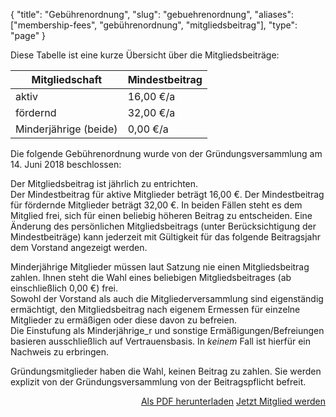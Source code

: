 {
    "title": "Gebührenordnung",
    "slug": "gebuehrenordnung",
    "aliases": ["membership-fees", "gebührenordnung", "mitgliedsbeitrag"],
    "type": "page"
}

Diese Tabelle ist eine kurze Übersicht über die Mitgliedsbeiträge:

Mitgliedschaft        | Mindestbeitrag
----------------------|---------------
aktiv                 | 16,00 €/a
fördernd              | 32,00 €/a
Minderjährige (beide) | 0,00 €/a

Die folgende Gebührenordnung wurde von der Gründungsversammlung am 14. Juni 2018 beschlossen:

Der Mitgliedsbeitrag ist jährlich zu entrichten.  
Der Mindestbeitrag für aktive Mitglieder beträgt 16,00 €. Der Mindestbeitrag für fördernde Mitglieder beträgt 32,00 €. In beiden Fällen steht es dem Mitglied frei, sich für einen beliebig höheren Beitrag zu entscheiden. Eine Änderung des persönlichen Mitgliedsbeitrags (unter Berücksichtigung der Mindestbeiträge) kann jederzeit mit Gültigkeit für das folgende Beitragsjahr dem Vorstand angezeigt werden.

Minderjährige Mitglieder müssen laut Satzung nie einen Mitgliedsbeitrag zahlen. Ihnen steht die Wahl eines beliebigen Mitgliedsbeitrages (ab einschließlich 0,00 €) frei.  
Sowohl der Vorstand als auch die Mitgliederversammlung sind eigenständig ermächtigt, den Mitgliedsbeitrag nach eigenem Ermessen für einzelne Mitglieder zu ermäßigen oder diese davon zu befreien.  
Die Einstufung als Minderjährige_r und sonstige Ermäßigungen/Befreiungen basieren ausschließlich auf Vertrauensbasis. In *keinem* Fall ist hierfür ein Nachweis zu erbringen.

Gründungsmitglieder haben die Wahl, keinen Beitrag zu zahlen. Sie werden explizit von der Gründungsversammlung von der Beitragspflicht befreit.

<div style="float: right;">
    <a href="https://static.dacdn.de/docs/gebuehrenordnung.pdf" class="button button-secondary icon icon-download">Als PDF herunterladen</a>
    <a href="/verein/mitglied-werden" class="button button-primary">Jetzt Mitglied werden</a>
</div>
<div class="clearfix"></div>
